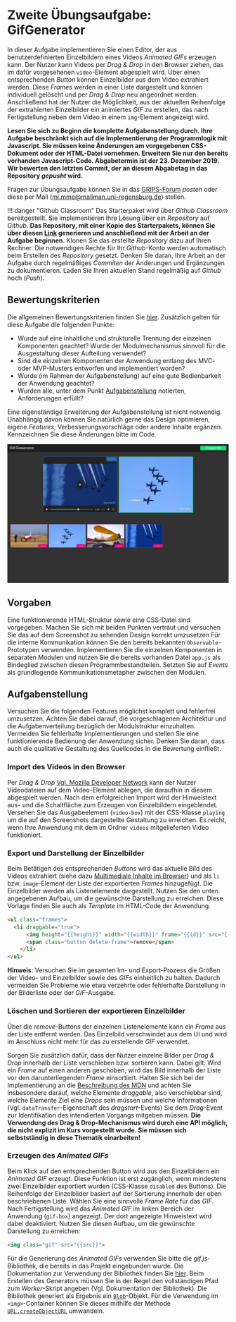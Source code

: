 # Zweite Übungsaufgabe: GifGenerator

In dieser Aufgabe implementieren Sie einen Editor, der aus benutzerdefinierten Einzelbildern eines Videos *Animated GIFs* erzeugen kann. Der Nutzer kann Videos per *Drag & Drop* in den Browser ziehen, das im dafür vorgesehenen `video`-Element abgespielt wird. Über einen entsprechenden *Button* können Einzelbilder aus dem Video extrahiert werden. Diese *Frames* werden in einer Liste dargestellt und können individuell gelöscht und per *Drag & Drop* neu angeordnet werden. Anschließend hat der Nutzer die Möglichkeit, aus der aktuellen Reihenfolge der extrahierten Einzelbilder ein animiertes *GIF* zu erstellen, das nach Fertigstellung neben dem Video in einem `img`-Element angezeigt wird. 

**Lesen Sie sich zu Beginn die komplette Aufgabenstellung durch. Ihre Aufgabe beschränkt sich auf die Implementierung der Programmlogik mit Javascript. Sie müssen keine Änderungen am vorgegebenen CSS-Dokument oder der HTML-Datei vornehmen. Erweitern Sie nur den bereits vorhanden Javascript-Code. Abgabetermin ist der 23. Dezember 2019. Wir bewerten den letzten Commit, der an diesem Abgabetag in das Repository *gepusht* wird.**

Fragen zur Übungsaufgabe können Sie in das [GRIPS-Forum](https://elearning.uni-regensburg.de/mod/forum/view.php?id=1166886) *posten* oder diese per Mail (mi.mme@mailman.uni-regensburg.de) stellen.

!!! danger "Github Classroom"
	Das Starterpaket wird über *Github Classroom* bereitgestellt. Sie implementieren Ihre Lösung über ein *Repository* auf *Github*. **Das Repository, mit einer Kopie des Starterpakets, können Sie über diesen [Link](https://classroom.github.com/a/AO_54k29) generieren und anschließend mit der Arbeit an der Aufgabe beginnen.** Klonen Sie das erstellte *Repository* dazu auf Ihren Rechner. Die notwendigen Rechte für Ihr *Github*-Konto werden automatisch beim Erstellen des *Repository* gesetzt. Denken Sie daran, Ihre Arbeit an der Aufgabe durch regelmäßiges *Commiten* der Änderungen und Ergänzungen zu dokumentieren. Laden Sie Ihren aktuellen Stand regelmäßig auf *Github* hoch (*Push*). 

## Bewertungskriterien

Die allgemeinen Bewertungskriterien finden Sie [hier](index.md). Zusätzlich gelten für diese Aufgabe die folgenden Punkte:

* Wurde auf eine inhaltliche und strukturelle Trennung der einzelnen Komponenten geachtet? Wurde der Modulmechanismus sinnvoll für die Ausgestaltung dieser Aufteilung verwendet?
* Sind die einzelnen Komponenten der Anwendung entlang des MVC- oder MVP-Musters entworfen und implementiert worden?
* Wurde (im Rahmen der Aufgabenstellung) auf eine gute Bedienbarkeit der Anwendung geachtet?
* Wurden alle, unter dem Punkt [Aufgabenstellung](#aufgabenstellung) notierten, Anforderungen erfüllt?

Eine eigenständige Erweiterung der Aufgabenstellung ist nicht notwendig. Unabhängig davon können Sie natürlich gerne das Design optimieren, eigene *Features*, Verbesserungsvorschläge oder andere Inhalte ergänzen. Kennzeichnen Sie diese Änderungen bitte im Code.

![Screenshot der finalen Anwendung](img/screenshot-complete.png)


## Vorgaben 

Eine funktionierende HTML-Struktur sowie eine CSS-Datei sind vorgegeben. Machen Sie sich mit beiden Punkten vertraut und versuchen Sie das auf dem Screenshot zu sehenden Design korrekt umzusetzen Für die interne Kommunikation können Sie den bereits bekannten `Observable`-Prototypen verwenden. Implementieren Sie die einzelnen Komponenten in separaten Modulen und nutzen Sie die bereits vorhanden Datei `app.js` als Bindeglied zwischen diesen Programmbestandteilen. Setzten Sie auf *Events* als grundlegende Kommunikationsmetapher zwischen den Modulen.

## Aufgabenstellung

Versuchen Sie die folgenden Features möglichst komplett und fehlerfrei umzusetzen. Achten Sie dabei darauf, die vorgeschlagenen Architektur und die Aufgabenverteilung bezüglich der Modulstruktur einzuhalten. Vermeiden Sie fehlerhafte Implementierungen und stellen Sie eine funktionierende Bedienung der Anwendung sicher. Denken Sie daran, dass auch die qualitative Gestaltung des Quellcodes in die Bewertung einfließt. 


### Import des Videos in den Browser

Per *Drag & Drop* [Vgl. Mozilla Developer Network](https://developer.mozilla.org/en-US/docs/Web/API/HTML_Drag_and_Drop_API) kann der Nutzer Videodateien auf dem Video-Element ablegen, die daraufhin in diesem abgespielt werden. Nach dem erfolgreichen Import wird der Hinweistext aus- und die Schaltfläche zum Erzeugen von Einzelbildern eingeblendet. Versehen Sie das Ausgabeelement (`video-box`) mit der CSS-Klasse `playing` um die auf den Screenshots dargestellte Gestaltung zu erreichen. Es reicht, wenn Ihre Anwendung mit dem im Ordner `videos` mitgelieferten Video funktioniert.

### Export und Darstellung der Einzelbilder

Beim Betätigen des entsprechenden *Buttons* wird das aktuelle Bild des Videos extrahiert (siehe dazu [Multimediale Inhalte im Browser](../..//MME/canvas-element)) und als `li` bzw. `image`-Element der Liste der exportierten *Frames* hinzugefügt. Die Einzelbilder werden als Listenelemente dargestellt. Nutzen Sie den unten angegebenen Aufbau, um die gewünschte Darstellung zu erreichen. Diese Vorlage finden Sie auch als *Template* im HTML-Code der Anwendung.

```html
<ul class="frames">
  <li draggable="true">
      <img height="{{height}}" width="{{width}}" frame="{{id}}" src="{{src}}">
      <span class="button delete-frame">remove</span>
    </li>
</ul>
```

**Hinweis**: Versuchen Sie im gesamten Im- und Export-Prozess die Größen der Video- und Einzelbilder sowie des *GIFs* einheitlich zu halten. Dadurch vermeiden Sie Probleme wie etwa verzehrte oder fehlerhafte Darstellung in der Bilderliste oder der *GIF*-Ausgabe.

### Löschen und Sortieren der exportieren Einzelbilder

Über die *remove*-Buttons der einzelnen Listenelemente kann ein *Frame* aus der Liste entfernt werden. Das Einzelbild verschwindet aus dem UI und wird im Anschluss nicht mehr für das zu erstellende *GIF* verwendet.

Sorgen Sie zusätzlich dafür, dass der Nutzer einzelne Bilder per *Drag & Drop* innerhalb der Liste verschieben bzw. sortieren kann. Dabei gilt: Wird ein *Frame* auf einen anderen geschoben, wird das Bild innerhalb der Liste vor den darunterliegenden *Frame* einsortiert. Halten Sie sich bei der Implementierung an die [Beschreibung des MDN](https://developer.mozilla.org/en-US/docs/Web/API/HTML_Drag_and_Drop_API#The_basics) und achten Sie insbesondere darauf, welche Elemente *draggable*, also verschiebbar sind, welche Elemente Ziel eine *Drops* sein müssen und welche Informationen (Vgl. `dataTransfer`-Eigenschaft des *dragstart*-Events) Sie dem *Drag*-Event zur Identifikation des intendierten Vorgangs mitgeben müssen. **Die Verwendung des Drag & Drop-Mechanismus wird durch eine API möglich, die nicht explizit im Kurs vorgestellt wurde. Sie müssen sich selbstständig in diese Thematik einarbeiten!**

### Erzeugen des *Animated GIFs*

Beim Klick auf den entsprechenden Button wird aus den Einzelbildern ein *Animated GIF* erzeugt. Diese Funktion ist erst zugänglich, wenn mindestens zwei Einzelbilder exportiert wurden (CSS-Klasse `disabled` des Buttons). Die Reihenfolge der Einzelbilder basiert auf der Sortierung innerhalb der oben beschriebenen Liste. Wählen Sie eine sinnvolle *Frame Rate* für das *GIF*. Nach Fertigstellung wird das *Animated GIF* im linken Bereich der Anwendung (`gif-box`) angezeigt. Der dort angezeigte Hinweistext wird dabei deaktiviert. Nutzen Sie diesen Aufbau, um die gewünschte Darstellung zu erreichen:

```html
<img class="gif" src="{{src}}">
```

Für die Generierung des *Animated GIFs* verwenden Sie bitte die *gif.js*-Bibliothek, die bereits in das Projekt eingebunden wurde. Die Dokumentation zur Verwendung der Bibliothek finden Sie [hier](https://github.com/jnordberg/gif.js). Beim Erstellen des Generators müssen Sie in der Regel den vollständigen Pfad zum *Worker*-Skript angeben (Vgl. Dokumentation der Bibliothek). Die Bibliothek generiert als Ergebnis ein [`Blob`](https://developer.mozilla.org/en-US/docs/Web/API/Blob)-Objekt. Für die Verwendung im `<img>`-Container können Sie dieses mithilfe der Methode [`URL.createObjectURL`](https://developer.mozilla.org/en-US/docs/Web/API/URL/createObjectURL) umwandeln.


